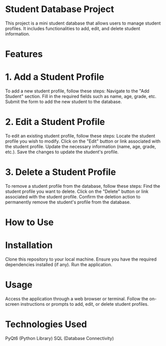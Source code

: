 # Student Database Project
This project is a mini student database that allows users to manage student profiles. It includes functionalities to add, edit, and delete student information.

# Features
# 1. Add a Student Profile
To add a new student profile, follow these steps:
Navigate to the "Add Student" section.
Fill in the required fields such as name, age, grade, etc.
Submit the form to add the new student to the database.
# 2. Edit a Student Profile
To edit an existing student profile, follow these steps:
Locate the student profile you wish to modify.
Click on the "Edit" button or link associated with the student profile.
Update the necessary information (name, age, grade, etc.).
Save the changes to update the student's profile.
# 3. Delete a Student Profile
To remove a student profile from the database, follow these steps:
Find the student profile you want to delete.
Click on the "Delete" button or link associated with the student profile.
Confirm the deletion action to permanently remove the student's profile from the database.
# How to Use
# Installation

Clone this repository to your local machine.
Ensure you have the required dependencies installed (if any).
Run the application.
# Usage

Access the application through a web browser or terminal.
Follow the on-screen instructions or prompts to add, edit, or delete student profiles.
# Technologies Used
PyQt6 (Python Library)
SQL (Database Connectivity)
